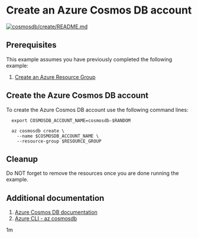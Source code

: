 
# Create an Azure Cosmos DB account

[![cosmosdb/create/README.md](https://github.com/Azure-Samples/java-on-azure-examples/actions/workflows/cosmosdb_create_README_md.yml/badge.svg)](https://github.com/Azure-Samples/java-on-azure-examples/actions/workflows/cosmosdb_create_README_md.yml)

## Prerequisites

This example assumes you have previously completed the following example:

1. [Create an Azure Resource Group](../../group/create/README.md)

<!-- workflow.cron(0 6 * * 1) -->
<!-- workflow.include(../../group/create/README.md) -->

## Create the Azure Cosmos DB account

To create the Azure Cosmos DB account use the following command lines:

<!-- workflow.skip() -->
````shell
  export COSMOSDB_ACCOUNT_NAME=cosmosdb-$RANDOM

  az cosmosdb create \
    --name $COSMOSDB_ACCOUNT_NAME \
    --resource-group $RESOURCE_GROUP
````

<!-- workflow.run()

  if [[ -z $COSMOSDB_ACCOUNT_NAME ]]; then
    export COSMOSDB_ACCOUNT_NAME=cosmosdb-$RANDOM
    az cosmosdb create \
      --name $COSMOSDB_ACCOUNT_NAME \
      --resource-group $RESOURCE_GROUP
  fi

  -->

## Cleanup

<!-- workflow.directOnly()
  
  export RESULT=$(az cosmosdb show --name $COSMOSDB_ACCOUNT_NAME --resource-group $RESOURCE_GROUP --output tsv --query provisioningState)
  az group delete --name $RESOURCE_GROUP --yes || true
  if [[ "$RESULT" != Succeeded ]]; then
    echo "Failed to create Cosmos DB account $COSMOSDB_ACCOUNT_NAME"
    exit 1
  fi

  -->

Do NOT forget to remove the resources once you are done running the example.

## Additional documentation

1. [Azure Cosmos DB documentation](https://docs.microsoft.com/azure/cosmos-db/)
1. [Azure CLI - az cosmosdb](https://docs.microsoft.com/cli/azure/cosmosdb)

1m
